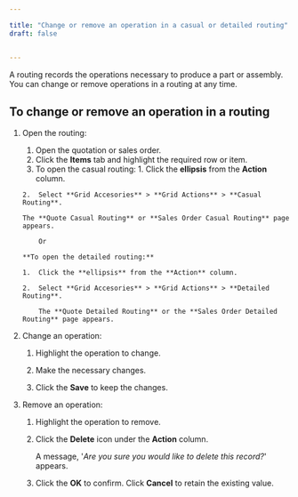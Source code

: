 ```yaml
---

title: "Change or remove an operation in a casual or detailed routing"
draft: false


---
```


A routing records the operations necessary to produce a part or assembly. You can change or remove operations in a routing at any time.

## To change or remove an operation in a routing

1.  Open the routing:
    1.  Open the quotation or sales order.
    2.  Click the **Items** tab and highlight the required row or item.
    23.  To open the casual routing:
        1.  Click the **ellipsis** from the **Action** column.

        2.  Select **Grid Accesories** > **Grid Actions** > **Casual Routing**. 
            
        The **Quote Casual Routing** or **Sales Order Casual Routing** page appears.

            Or
            
        **To open the detailed routing:** 

        1.  Click the **ellipsis** from the **Action** column.

        2.  Select **Grid Accesories** > **Grid Actions** > **Detailed Routing**.

            The **Quote Detailed Routing** or the **Sales Order Detailed Routing** page appears.

4.  Change an operation:

    1.  Highlight the operation to change.

    2.  Make the necessary changes.

    3.  Click the **Save** to keep the changes.

2.  Remove an operation:

    1.  Highlight the operation to remove.

    2.  Click the **Delete** icon under the **Action** column.

        A message, '*Are you sure you would like to delete this record?*' appears.

    3.  Click the **OK** to confirm.
        Click **Cancel** to retain the existing value.